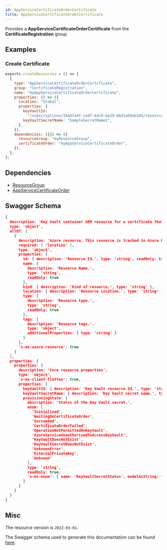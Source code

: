 ```yaml
---
id: AppServiceCertificateOrderCertificate
title: AppServiceCertificateOrderCertificate
---
```

Provides a **AppServiceCertificateOrderCertificate** from the **CertificateRegistration** group
## Examples
### Create Certificate
```js
exports.createResources = () => [
  {
    type: "AppServiceCertificateOrderCertificate",
    group: "CertificateRegistration",
    name: "myAppServiceCertificateOrderCertificate",
    properties: () => ({
      location: "Global",
      properties: {
        keyVaultId:
          "/subscriptions/34adfa4f-cedf-4dc0-ba29-b6d1a69ab345/resourcegroups/testrg123/providers/microsoft.keyvault/vaults/SamplevaultName",
        keyVaultSecretName: "SampleSecretName1",
      },
    }),
    dependencies: ({}) => ({
      resourceGroup: "myResourceGroup",
      certificateOrder: "myAppServiceCertificateOrder",
    }),
  },
];

```
## Dependencies
- [ResourceGroup](../Resources/ResourceGroup.md)
- [AppServiceCertificateOrder](../CertificateRegistration/AppServiceCertificateOrder.md)
## Swagger Schema
```json
{
  description: 'Key Vault container ARM resource for a certificate that is purchased through Azure.',
  type: 'object',
  allOf: [
    {
      description: 'Azure resource. This resource is tracked in Azure Resource Manager',
      required: [ 'location' ],
      type: 'object',
      properties: {
        id: { description: 'Resource Id.', type: 'string', readOnly: true },
        name: {
          description: 'Resource Name.',
          type: 'string',
          readOnly: true
        },
        kind: { description: 'Kind of resource.', type: 'string' },
        location: { description: 'Resource Location.', type: 'string' },
        type: {
          description: 'Resource type.',
          type: 'string',
          readOnly: true
        },
        tags: {
          description: 'Resource tags.',
          type: 'object',
          additionalProperties: { type: 'string' }
        }
      },
      'x-ms-azure-resource': true
    }
  ],
  properties: {
    properties: {
      description: 'Core resource properties',
      type: 'object',
      'x-ms-client-flatten': true,
      properties: {
        keyVaultId: { description: 'Key Vault resource Id.', type: 'string' },
        keyVaultSecretName: { description: 'Key Vault secret name.', type: 'string' },
        provisioningState: {
          description: 'Status of the Key Vault secret.',
          enum: [
            'Initialized',
            'WaitingOnCertificateOrder',
            'Succeeded',
            'CertificateOrderFailed',
            'OperationNotPermittedOnKeyVault',
            'AzureServiceUnauthorizedToAccessKeyVault',
            'KeyVaultDoesNotExist',
            'KeyVaultSecretDoesNotExist',
            'UnknownError',
            'ExternalPrivateKey',
            'Unknown'
          ],
          type: 'string',
          readOnly: true,
          'x-ms-enum': { name: 'KeyVaultSecretStatus', modelAsString: false }
        }
      }
    }
  }
}
```
## Misc
The resource version is `2022-03-01`.

The Swagger schema used to generate this documentation can be found [here](https://github.com/Azure/azure-rest-api-specs/tree/main/specification/web/resource-manager/Microsoft.CertificateRegistration/stable/2022-03-01/AppServiceCertificateOrders.json).
